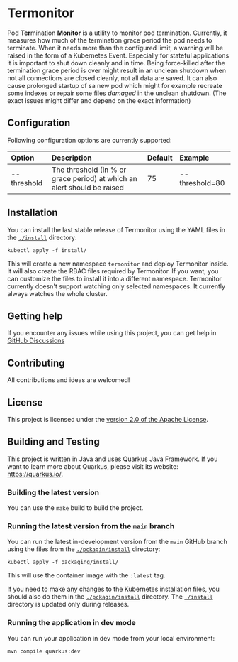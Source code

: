 # Termonitor

Pod **Ter**mination **Monitor** is a utility to monitor pod termination.
Currently, it measures how much of the termination grace period the pod needs to terminate.
When it needs more than the configured limit, a warning will be raised in the form of a Kubernetes Event.
Especially for stateful applications it is important to shut down cleanly and in time.
Being force-killed after the termination grace period is over might result in an unclean shutdown when not all connections are closed cleanly, not all data are saved.
It can also cause prolonged startup of sa new pod which might for example recreate some indexes or repair some files _damaged_ in the unclean shutdown.
(The exact issues might differ and depend on the exact information)

## Configuration

Following configuration options are currently supported:

| Option      | Description                                                             | Default | Example        |
|:------------|:------------------------------------------------------------------------|:--------|:---------------|
| --threshold | The threshold (in % or grace period) at which an alert should be raised | 75      | --threshold=80 |

## Installation

You can install the last stable release of Termonitor using the YAML files in the [`./install`](./install) directory:

```shell
kubectl apply -f install/
```

This will create a new namespace `termonitor` and deploy Termonitor inside.
It will also create the RBAC files required by Termonitor.
If you want, you can customize the files to install it into a different namespace.
Termonitor currently doesn't support watching only selected namespaces.
It currently always watches the whole cluster.

## Getting help

If you encounter any issues while using this project, you can get help in [GitHub Discussions](https://github.com/scholzj/termonitor/discussions)

## Contributing

All contributions and ideas are welcomed!

## License

This project is licensed under the [version 2.0 of the Apache License](./LICENSE).

## Building and Testing

This project is written in Java and uses Quarkus Java Framework.
If you want to learn more about Quarkus, please visit its website: https://quarkus.io/.

### Building the latest version

You can use the `make` build to build the project.

### Running the latest version from the `main` branch

You can run the latest in-development version from the `main` GitHub branch using the files from the  [`./pckagin/install`](./packaging/install) directory:

```shell
kubectl apply -f packaging/install/
```

This will use the container image with the `:latest` tag.

If you need to make any changes to the Kubernetes installation files, you should also do them in the [`./pckagin/install`](./packaging/install) directory.
The [`./install`](./install) directory is updated only during releases.

### Running the application in dev mode

You can run your application in dev mode from your local environment:

```shell script
mvn compile quarkus:dev
```
